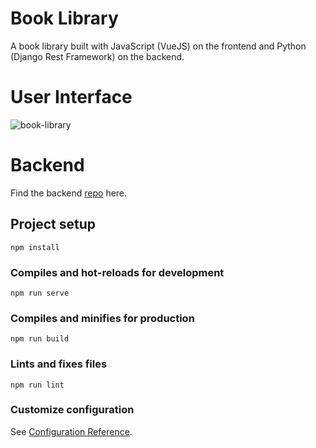 # Book Library
A book library built with JavaScript (VueJS) on the frontend and Python (Django Rest Framework) on the backend.

# User Interface
![book-library](https://user-images.githubusercontent.com/55067204/188288090-7020fb1e-dc56-4f54-833f-afeb0a36583b.png)

# Backend
Find the backend [repo](https://github.com/israelabraham/book-library-backend) here.


## Project setup
```
npm install
```

### Compiles and hot-reloads for development
```
npm run serve
```

### Compiles and minifies for production
```
npm run build
```

### Lints and fixes files
```
npm run lint
```

### Customize configuration
See [Configuration Reference](https://cli.vuejs.org/config/).
